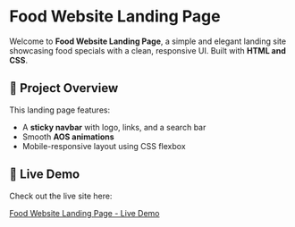 # Food Website Landing Page

Welcome to **Food Website Landing Page**, a simple and elegant landing site showcasing food specials with a clean, responsive UI. Built with **HTML and CSS**.

## 🌟 Project Overview

This landing page features:
- A **sticky navbar** with logo, links, and a search bar
- Smooth **AOS animations**
- Mobile-responsive layout using CSS flexbox

## 🚀 Live Demo

Check out the live site here:

[Food Website Landing Page - Live Demo](https://food-website-landing-site.netlify.app/)
